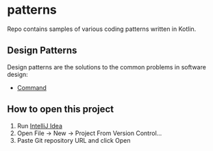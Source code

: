 # patterns

Repo contains samples of various coding patterns written in Kotlin.

## Design Patterns

Design patterns are the solutions to the common problems in software design:
- [Command](src/main/kotlin/igorwojda/pattern/command/README.md)
    
## How to open this project

1. Run [IntelliJ Idea](https://www.jetbrains.com/idea/)
2. Open File -> New -> Project From Version Control...
3. Paste Git repository URL and click Open

